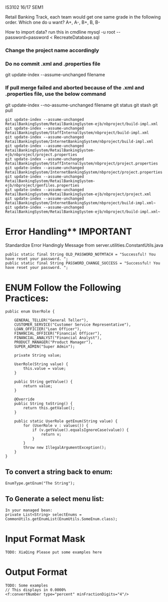IS3102 16/17 SEM1

Retail Banking Track, each team would get one same grade in the following order. Which one do u want?
A+, A-, B+, B, B-

How to import data?
run this in cmdline
mysql -u root --password=password < RecreateDatabase.sql

### Change the project name accordingly ###

### Do no commit .xml and .properties file ###
git update-index --assume-unchanged filename
### If pull merge failed and aborted because of the .xml and .properties file, use the below command ###
git update-index --no-assume-unchanged filename
git status
git stash
git pull

    git update-index --assume-unchanged RetailBankingSystem/RetailBankingSystem-ejb/nbproject/build-impl.xml
    git update-index --assume-unchanged RetailBankingSystem/StaffInternalSystem/nbproject/build-impl.xml
    git update-index --assume-unchanged RetailBankingSystem/InternetBankingSystem/nbproject/build-impl.xml
    git update-index --assume-unchanged RetailBankingSystem/RetailBankingSystem-ejb/nbproject/project.properties
    git update-index --assume-unchanged RetailBankingSystem/StaffInternalSystem/nbproject/project.properties
    git update-index --assume-unchanged RetailBankingSystem/InternetBankingSystem/nbproject/project.properties
    git update-index --assume-unchanged RetailBankingSystem/RetailBankingSystem-ejb/nbproject/genfiles.properties
    git update-index --assume-unchanged RetailBankingSystem/RetailBankingSystem-ejb/nbproject/project.xml
    git update-index --assume-unchanged RetailBankingSystem/InternetBankingSystem/nbproject/build-impl.xml~
    git update-index --assume-unchanged RetailBankingSystem/RetailBankingSystem-ejb/nbproject/build-impl.xml~


# Error Handling** IMPORTANT #
Standardize Error Handingly Message from server.utilities.ConstantUtils.java

	public static final String OLD_PASSWORD_NOTMTACH = "Successful! You have reset your password. ";
    public static final String PASSWORD_CHANGE_SUCCESS = "Successful! You have reset your password. ";


# ENUM Follow the Following Practices: #
	public enum UserRole {

        GENERAL_TELLER("General Teller"),
        CUSTOMER_SERVICE("Customer Service Representative"),
        LOAN_OFFICIER("Loan Officer"),
        FINANCIAL_OFFICER("Financial Officer"),
        FINANCIAL_ANALYST("Financial Analyst"),
        PRODUCT_MANAGER("Product Manager"),
        SUPER_ADMIN("Super Admin");
        
        private String value;

        UserRole(String value) {
            this.value = value;
        }

        public String getValue() {
            return value;
        }

        @Override
        public String toString() {
            return this.getValue();
        }

        public static UserRole getEnum(String value) {
            for (UserRole v : values()) {
                if (v.getValue().equalsIgnoreCase(value)) {
                    return v;
                }
            }
            throw new IllegalArgumentException();
        }
    }

## To convert a string back to enum: ##
	EnumType.getEnum("The String");

## To Generate a select menu list: ##
	In your managed bean:
	private List<String> selectEnums = CommonUtils.getEnumList(EnumUtils.SomeEnum.class);

# Input Format Mask #
	TODO: XiaQing Please put some examples here

# Output Format #
	TODO: Some examples
	// This displays in 0.0000% 
	<f:convertNumber type="percent" minFractionDigits="4"/>

